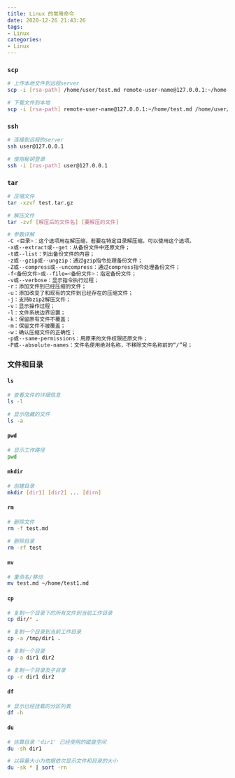 ```yaml
---
title: Linux 的常用命令
date: 2020-12-26 21:43:26
tags:
- Linux
categories:
- Linux
---
```


### `scp`
``` bash
# 上传本地文件到远程server
scp -i [rsa-path] /home/user/test.md remote-user-name@127.0.0.1:~/home

# 下载文件到本地
scp -i [rsa-path] remote-user-name@127.0.0.1:~/home/test.md /home/user/Desktop
```
<!--more-->

### `ssh`
``` bash
# 连接到远程的server
ssh user@127.0.0.1

# 使用秘钥登录
ssh -i [ras-path] user@127.0.0.1
```

### `tar`
``` bash
# 压缩文件
tar -xzvf test.tar.gz

# 解压文件
tar -zvf [解压后的文件名] [要解压的文件]

# 参数详解
-C <目录>：这个选项用在解压缩，若要在特定目录解压缩，可以使用这个选项。
-x或--extract或--get：从备份文件中还原文件；
-t或--list：列出备份文件的内容；
-z或--gzip或--ungzip：通过gzip指令处理备份文件；
-Z或--compress或--uncompress：通过compress指令处理备份文件；
-f<备份文件>或--file=<备份文件>：指定备份文件；
-v或--verbose：显示指令执行过程；
-r：添加文件到已经压缩的文件；
-u：添加改变了和现有的文件到已经存在的压缩文件；
-j：支持bzip2解压文件；
-v：显示操作过程；
-l：文件系统边界设置；
-k：保留原有文件不覆盖；
-m：保留文件不被覆盖；
-w：确认压缩文件的正确性；
-p或--same-permissions：用原来的文件权限还原文件；
-P或--absolute-names：文件名使用绝对名称，不移除文件名称前的“/”号；
```

### 文件和目录
#### `ls`
``` bash
# 查看文件的详细信息
ls -l

# 显示隐藏的文件
ls -a
```
#### `pwd`
``` bash
# 显示工作路径
pwd
```

#### `mkdir`
``` bash
# 创建目录
mkdir [dir1] [dir2] ... [dirn]
```

#### `rm`
``` bash
# 删除文件
rm -f test.md

# 删除目录
rm -rf test
```

#### `mv`
``` bash
# 重命名/移动
mv test.md ~/home/test1.md
```

#### `cp`
``` bash
# 复制一个目录下的所有文件到当前工作目录
cp dir/* .

# 复制一个目录到当前工作目录
cp -a /tmp/dir1 .

# 复制一个目录
cp -a dir1 dir2

# 复制一个目录及子目录
cp -r dir1 dir2
```

#### `df`
``` bash
# 显示已经挂载的分区列表 
df -h
```

#### `du`
``` bash
# 估算目录 'dir1' 已经使用的磁盘空间
du -sh dir1

# 以容量大小为依据依次显示文件和目录的大小
du -sk * | sort -rn
```